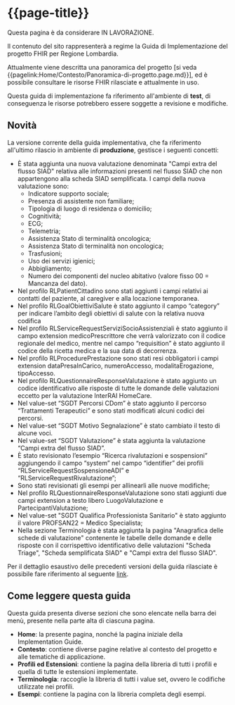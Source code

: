# {{page-title}}

<div class="alert alert-warning">
Questa pagina è da considerare IN LAVORAZIONE. 

Il contenuto del sito rappresenterà a regime la Guida di Implementazione del progetto FHIR per Regione Lombardia. 

Attualmente viene descritta una panoramica del progetto \[si veda {{pagelink:Home/Contesto/Panoramica-di-progetto.page.md}}\], 
ed è possibile consultare le risorse FHIR rilasciate e attualmente in uso.
</div>

<div class="alert alert-danger">
Questa guida di implementazione fa riferimento all'ambiente di <b>test</b>, di conseguenza le risorse potrebbero essere soggette a revisione e modifiche.
</div>

## Novità
La versione corrente della guida implementativa, che fa riferimento all'ultimo rilascio in ambiente di <b>produzione</b>, gestisce i seguenti concetti:
- È stata aggiunta una nuova valutazione denominata "Campi extra del flusso SIAD" relativa alle informazioni presenti nel flusso SIAD che non appartengono alla scheda SIAD semplificata. I campi della nuova valutazione sono:
  - Indicatore supporto sociale;
  - Presenza di assistente non familiare;
  - Tipologia di luogo di residenza o domicilio;
  - Cognitività;
  - ECG;
  - Telemetria;
  - Assistenza Stato di terminalità oncologica;
  - Assistenza Stato di terminalità non oncologica;
  - Trasfusioni;
  - Uso dei servizi igienici;
  - Abbigliamento;
  - Numero dei componenti del nucleo abitativo (valore fisso 00 = Mancanza del dato).
- Nel profilo RLPatientCittadino sono stati aggiunti i campi relativi ai contatti del paziente, al caregiver e alla locazione temporanea.
- Nel profilo RLGoalObiettiviSalute è stato aggiunto il campo “category” per indicare l’ambito degli obiettivi di salute con la relativa nuova codifica
- Nel profilo RLServiceRequestServiziSocioAssistenziali è stato aggiunto il campo extension medicoPrescrittore che verrà valorizzato con il codice regionale del medico,  mentre nel campo “requisition” è stato aggiunto il codice della ricetta medica e la sua data di decorrenza.
- Nel profilo RLProcedurePrestazione sono stati resi obbligatori i campi extension dataPresaInCarico, numeroAccesso, modalitaErogazione, tipoAccesso.
- Nel profilo RLQuestionnaireResponseValutazione è stato aggiunto un codice identificativo alle risposte di tutte le domande delle valutazioni eccetto per la valutazione InterRAI HomeCare.
- Nel value-set “SGDT Percorsi CDom” è stato aggiunto il percorso “Trattamenti Terapeutici” e sono stati modificati alcuni codici dei percorsi.
- Nel value-set “SGDT Motivo Segnalazione” è stato cambiato il testo di alcune voci. 
- Nel value-set “SGDT Valutazione” è stata aggiunta la valutazione “Campi extra del flusso SIAD”.
- È stato revisionato l’esempio “Ricerca rivalutazioni e sospensioni” aggiungendo il campo “system” nel campo “identifier” dei profili “RLServiceRequestSospensioneADI” e “RLServiceRequestRivalutazione”;
- Sono stati revisionati gli esempi per allinearli alle nuove modifiche;
- Nel profilo RLQuestionnaireResponseValutazione sono stati aggiunti due campi extension a testo libero LuogoValutazione e PartecipantiValutazione;
- Nel value-set "SGDT Qualifica Professionista Sanitario" è stato aggiunto il valore PROFSAN22 = Medico Specialista;
- Nella sezione Terminologia è stata aggiunta la pagina "Anagrafica delle schede di valutazione" contenente le tabelle delle domande e delle risposte con il corrispettivo identificativo delle valutazioni "Scheda Triage", "Scheda semplificata SIAD" e "Campi extra del flusso SIAD".


Per il dettaglio esaustivo delle precedenti versioni della guida rilasciate è possibile fare riferimento al seguente [link](https://simplifier.net/guide/ig-rlfhir-versionhistory/home?version=current).

## Come leggere questa guida
Questa guida presenta diverse sezioni che sono elencate nella barra dei menù, presente nella parte alta di ciascuna pagina.
- **Home**: la presente pagina, nonché la pagina iniziale della Implementation Guide.
- **Contesto**: contiene diverse pagine relative al contesto del progetto e alle tematiche di applicazione.
- **Profili ed Estensioni**: contiene la pagina della libreria di tutti i profili e quella di tutte le estensioni implementate.
- **Terminologia**: raccoglie la libreria di tutti i value set, ovvero le codifiche utilizzate nei profili.
- **Esempi**: contiene la pagina con la libreria completa degli esempi.
  


